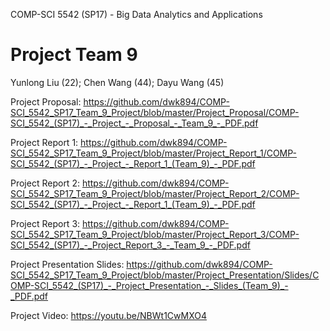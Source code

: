 COMP-SCI 5542 (SP17) - Big Data Analytics and Applications
# Project Team 9
Yunlong Liu (22); Chen Wang (44); Dayu Wang (45)

Project Proposal: https://github.com/dwk894/COMP-SCI_5542_SP17_Team_9_Project/blob/master/Project_Proposal/COMP-SCI_5542_(SP17)_-_Project_-_Proposal_-_Team_9_-_PDF.pdf

Project Report 1: https://github.com/dwk894/COMP-SCI_5542_SP17_Team_9_Project/blob/master/Project_Report_1/COMP-SCI_5542_(SP17)_-_Project_-_Report_1_(Team_9)_-_PDF.pdf

Project Report 2: https://github.com/dwk894/COMP-SCI_5542_SP17_Team_9_Project/blob/master/Project_Report_2/COMP-SCI_5542_(SP17)_-_Project_-_Report_1_(Team_9)_-_PDF.pdf

Project Report 3: https://github.com/dwk894/COMP-SCI_5542_SP17_Team_9_Project/blob/master/Project_Report_3/COMP-SCI_5542_(SP17)_-_Project_Report_3_-_Team_9_-_PDF.pdf

Project Presentation Slides: https://github.com/dwk894/COMP-SCI_5542_SP17_Team_9_Project/blob/master/Project_Presentation/Slides/COMP-SCI_5542_(SP17)_-_Project_Presentation_-_Slides_(Team_9)_-_PDF.pdf

Project Video: https://youtu.be/NBWt1CwMXO4
